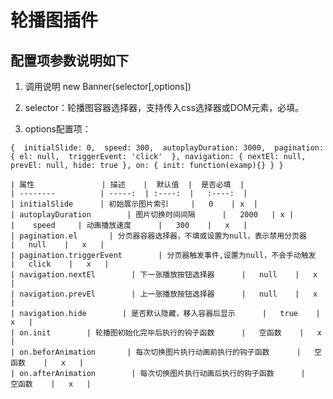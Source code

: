 # 轮播图插件
## 配置项参数说明如下

1. 调用说明
   new Banner(selector[,options])

2. selector：轮播图容器选择器，支持传入css选择器或DOM元素，必填。

3. options配置项：

`
{ 
    initialSlide: 0, 
    speed: 300, 
    autoplayDuration: 3000, 
    pagination: {
        el: null, 
        triggerEvent: 'click' 
    },
    navigation: {
        nextEl: null,
        prevEl: null,
        hide: true
    },
    on: {
        init: function(examp){}
    }
}
`


    | 属性               | 描述    |  默认值  |  是否必填  |
    | --------          | -----:  | :----:  |   :----:  |
    | initialSlide      | 初始展示图片索引     |   0    | x  |
    | autoplayDuration        | 图片切换时间间隔      |   2000   | x |
    |    speed     | 动画播放速度      |   300    |   x   |
    | pagination.el       | 分页器容器选择器，不填或设置为null，表示禁用分页器      |   null    |   x   |
    | pagination.triggerEvent        | 分页器触发事件,设置为null，不会手动触发      |   click    |   x   |
    | navigation.nextEl        | 下一张播放按钮选择器      |   null    |   x   |
    | navigation.prevEl        | 上一张播放按钮选择器      |   null    |   x   |
    | navigation.hide        | 是否默认隐藏，移入容器后显示      |   true    |   x   |
    | on.init        | 轮播图初始化完毕后执行的钩子函数      |   空函数    |   x   |
    | on.beforAnimation       | 每次切换图片执行动画前执行的钩子函数      |   空函数    |   x   |
    | on.afterAnimation        | 每次切换图片执行动画后执行的钩子函数      |   空函数    |   x   |


